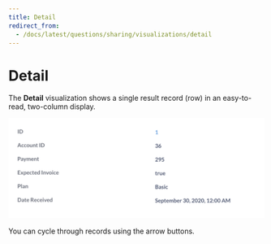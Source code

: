 ```yaml
---
title: Detail
redirect_from:
  - /docs/latest/questions/sharing/visualizations/detail
---
```


# Detail

The **Detail** visualization shows a single result record (row) in an easy-to-read, two-column display.

![Detail of a record in the account table](../images/detail.png)

You can cycle through records using the arrow buttons.
